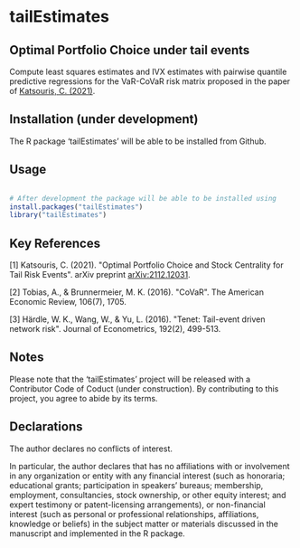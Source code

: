 # tailEstimates

## Optimal Portfolio Choice under tail events

Compute least squares estimates and IVX estimates with pairwise quantile predictive regressions for the VaR-CoVaR risk matrix proposed in the paper of [Katsouris, C. (2021)](https://arxiv.org/abs/2112.12031).

## Installation (under development)

The R package ‘tailEstimates’ will be able to be installed from Github.

## Usage 

```R

# After development the package will be able to be installed using
install.packages("tailEstimates")
library("tailEstimates")

```

## Key References

[1] Katsouris, C. (2021). "Optimal Portfolio Choice and Stock Centrality for Tail Risk Events". arXiv preprint [arXiv:2112.12031](https://arxiv.org/abs/2112.12031).

[2] Tobias, A., & Brunnermeier, M. K. (2016). "CoVaR". The American Economic Review, 106(7), 1705.

[3] Härdle, W. K., Wang, W., & Yu, L. (2016). "Tenet: Tail-event driven network risk". Journal of Econometrics, 192(2), 499-513.

## Notes

Please note that the ‘tailEstimates’ project will be released with a Contributor Code of Coduct (under construction). By contributing to this project, you agree to abide by its terms.

## Declarations

The author declares no conflicts of interest.

In particular, the author declares that has no affiliations with or involvement in any organization or entity with any financial interest (such as honoraria; educational grants; participation in speakers’ bureaus; membership, employment, consultancies, stock ownership, or other equity interest; and expert testimony or patent-licensing arrangements), or non-financial interest (such as personal or professional relationships, affiliations, knowledge or beliefs) in the subject matter or materials discussed in the manuscript and implemented in the R package.
